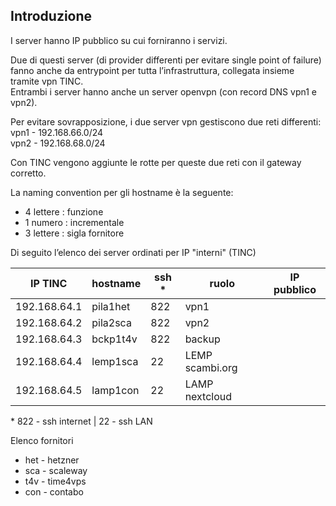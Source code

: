 ## Introduzione

I server hanno IP pubblico su cui forniranno i servizi.

Due di questi server (di provider differenti per evitare single point of failure) fanno anche da entrypoint per tutta l’infrastruttura, collegata insieme tramite vpn TINC.<br/>
Entrambi i server hanno anche un server openvpn (con record DNS vpn1 e vpn2).

Per evitare sovrapposizione, i due server vpn gestiscono due reti differenti:<br/>
vpn1 - 192.168.66.0/24<br/>
vpn2 - 192.168.68.0/24

Con TINC vengono aggiunte le rotte per queste due reti con il gateway corretto.

La naming convention per gli hostname è la seguente:
- 4 lettere : funzione
- 1 numero : incrementale
- 3 lettere : sigla fornitore

Di seguito l’elenco dei server ordinati per IP "interni" (TINC)

| IP TINC | hostname | ssh * | ruolo | IP pubblico |
| --- | --- | --- | --- | --- |
| 192.168.64.1 | pila1het | 822 | vpn1 |  |
| 192.168.64.2 | pila2sca | 822 | vpn2 |  |
| 192.168.64.3 | bckp1t4v | 822 | backup |  |
| 192.168.64.4 | lemp1sca | 22 | LEMP scambi.org |  |
| 192.168.64.5 | lamp1con | 22 | LAMP nextcloud |  |

\* 822 - ssh internet | 22 - ssh LAN

Elenco fornitori  
- het - hetzner
- sca - scaleway
- t4v - time4vps
- con - contabo
